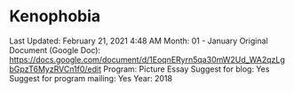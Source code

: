 # Kenophobia

Last Updated: February 21, 2021 4:48 AM
Month: 01 - January
Original Document (Google Doc): https://docs.google.com/document/d/1EoqnERyrn5qa30mW2Ud_WA2qzLgbGpzT6MyzRVCn1f0/edit
Program: Picture Essay
Suggest for blog: Yes
Suggest for program mailing: Yes
Year: 2018